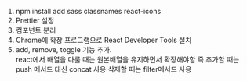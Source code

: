 1. npm install add sass classnames react-icons
2. Prettier 설정
3. 컴포넌트 분리
4. Chrome에 확장 프로그램으로 React Developer Tools 설치
5. add, remove, toggle 기능 추가.<br> react에서 배열을 다룰 때는 원본배열을 유지하면서 확장해야함 즉  추가할 때는 push 메서드 대신 concat 사용 삭제할 때는 filter메서드 사용 
